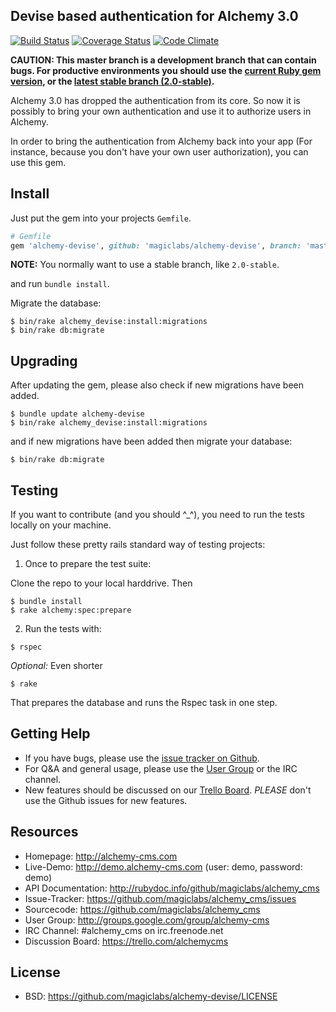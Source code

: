## Devise based authentication for Alchemy 3.0

[![Build Status](https://secure.travis-ci.org/magiclabs/alchemy-devise.png?branch=master)](http://travis-ci.org/magiclabs/alchemy-devise) [![Coverage Status](https://coveralls.io/repos/magiclabs/alchemy-devise/badge.png?branch=master)](https://coveralls.io/r/magiclabs/alchemy-devise?branch=master) [![Code Climate](https://codeclimate.com/github/magiclabs/alchemy-devise.png)](https://codeclimate.com/github/magiclabs/alchemy-devise)

**CAUTION: This master branch is a development branch that can contain bugs. For productive environments you should use the [current Ruby gem version](https://rubygems.org/gems/alchemy-devise/versions/2.0.0), or the [latest stable branch (2.0-stable)](https://github.com/magiclabs/alchemy-devise/tree/2.0-stable).**

Alchemy 3.0 has dropped the authentication from its core. So now it is possibly to bring your own authentication and use it to authorize users in Alchemy.

In order to bring the authentication from Alchemy back into your app (For instance, because you don't have your own user authorization), you can use this gem.

## Install

Just put the gem into your projects `Gemfile`.

```ruby
# Gemfile
gem 'alchemy-devise', github: 'magiclabs/alchemy-devise', branch: 'master'
```

**NOTE:** You normally want to use a stable branch, like `2.0-stable`.

and run `bundle install`.

Migrate the database:

```shell
$ bin/rake alchemy_devise:install:migrations
$ bin/rake db:migrate
```

## Upgrading

After updating the gem, please also check if new migrations have been added.

```shell
$ bundle update alchemy-devise
$ bin/rake alchemy_devise:install:migrations
```

and if new migrations have been added then migrate your database:

```shell
$ bin/rake db:migrate
```

## Testing

If you want to contribute (and you should ^_^), you need to run the tests locally on your machine.

Just follow these pretty rails standard way of testing projects:

1. Once to prepare the test suite:

Clone the repo to your local harddrive. Then

```shell
$ bundle install
$ rake alchemy:spec:prepare
```

2. Run the tests with:

```shell
$ rspec
```

_Optional:_ Even shorter

```shell
$ rake
```

That prepares the database and runs the Rspec task in one step.

Getting Help
------------

* If you have bugs, please use the [issue tracker on Github](https://github.com/magiclabs/alchemy-devise/issues).
* For Q&A and general usage, please use the [User Group](http://groups.google.com/group/alchemy-cms) or the IRC channel.
* New features should be discussed on our [Trello Board](https://trello.com/alchemycms). *PLEASE* don't use the Github issues for new features.

Resources
---------

* Homepage: <http://alchemy-cms.com>
* Live-Demo: <http://demo.alchemy-cms.com> (user: demo, password: demo)
* API Documentation: <http://rubydoc.info/github/magiclabs/alchemy_cms>
* Issue-Tracker: <https://github.com/magiclabs/alchemy_cms/issues>
* Sourcecode: <https://github.com/magiclabs/alchemy_cms>
* User Group: <http://groups.google.com/group/alchemy-cms>
* IRC Channel: #alchemy_cms on irc.freenode.net
* Discussion Board: <https://trello.com/alchemycms>

License
-------

* BSD: <https://github.com/magiclabs/alchemy-devise/LICENSE>
